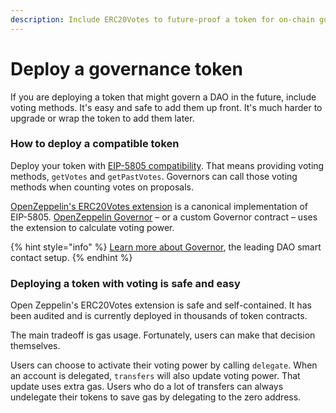 ```yaml
---
description: Include ERC20Votes to future-proof a token for on-chain governance
---
```


# Deploy a governance token

If you are deploying a token that might govern a DAO in the future, include voting methods. It's easy and safe to add them up front. It's much harder to upgrade or wrap the token to add them later.

### How to deploy a compatible token

Deploy your token with [EIP-5805 compatibility](https://eips.ethereum.org/EIPS/eip-5805). That means providing voting methods,  `getVotes` and `getPastVotes`. Governors can call those voting methods when counting votes on proposals.

[OpenZeppelin's ERC20Votes extension](https://github.com/OpenZeppelin/openzeppelin-contracts/blob/master/contracts/token/ERC20/extensions/ERC20Votes.sol) is a canonical implementation of EIP-5805.  [OpenZeppelin Governor](https://blog.openzeppelin.com/governor-smart-contract/) – or a custom Governor contract – uses the extension to calculate voting power.

{% hint style="info" %}
[Learn more about Governor](../../knowledge-base/tally/governor-framework.md), the leading DAO smart contact setup.
{% endhint %}

### Deploying a token with voting is safe and easy

Open Zeppelin's ERC20Votes extension is safe and self-contained. It has been audited and is currently deployed in thousands of token contracts.

The main tradeoff is gas usage. Fortunately, users can make that decision themselves.&#x20;

Users can choose to activate their voting power by calling `delegate`. When an account is delegated, `transfers` will also update voting power. That update uses extra gas. Users who do a lot of transfers can always undelegate their tokens to save gas by delegating to the zero address.
